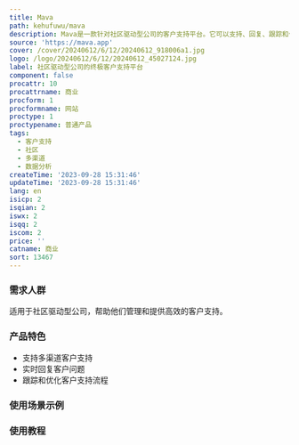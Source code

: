 ```yaml
---
title: Mava
path: kehufuwu/mava
description: Mava是一款针对社区驱动型公司的客户支持平台。它可以支持、回复、跟踪和优化来自不同渠道的客户支持，并将所有数据整合到一个地方，方便用户随时随地管理。
source: 'https://mava.app'
cover: /cover/20240612/6/12/20240612_918006a1.jpg
logo: /logo/20240612/6/12/20240612_45027124.jpg
label: 社区驱动型公司的终极客户支持平台
component: false
procattr: 10
procattrname: 商业
procform: 1
procformname: 网站
proctype: 1
proctypename: 普通产品
tags:
  - 客户支持
  - 社区
  - 多渠道
  - 数据分析
createTime: '2023-09-28 15:31:46'
updateTime: '2023-09-28 15:31:46'
lang: en
isicp: 2
isqian: 2
iswx: 2
isqq: 2
iscom: 2
price: ''
catname: 商业
sort: 13467
---
```




### 需求人群
适用于社区驱动型公司，帮助他们管理和提供高效的客户支持。

### 产品特色
- 支持多渠道客户支持
- 实时回复客户问题
- 跟踪和优化客户支持流程

### 使用场景示例


### 使用教程


  
